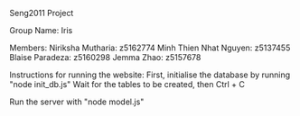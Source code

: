 Seng2011 Project

Group Name: Iris

Members:
  Niriksha Mutharia: z5162774
  Minh Thien Nhat Nguyen: z5137455
  Blaise Paradeza: z5160298
  Jemma Zhao: z5157678
  
Instructions for running the website:
First, initialise the database by running "node init_db.js"
Wait for the tables to be created, then Ctrl + C

Run the server with "node model.js"
